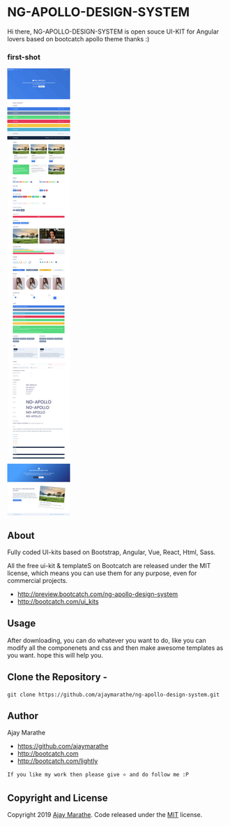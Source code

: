 # NG-APOLLO-DESIGN-SYSTEM
Hi there, NG-APOLLO-DESIGN-SYSTEM is open souce UI-KIT for Angular lovers based on bootcatch apollo theme thanks :)

### first-shot
[![card-blog](https://raw.githubusercontent.com/ajaymarathe/image-store/master/ng-uikit/ng-apollo.png)](http://preview.bootcatch.com/ng-apollo-design-system)

## About

Fully coded UI-kits based on Bootstrap, Angular, Vue, React, Html, Sass.

All the free ui-kit & templateS on Bootcatch are released under the MIT license, which means you can use them for any purpose, even for commercial projects.

* http://preview.bootcatch.com/ng-apollo-design-system
* http://bootcatch.com/ui_kits

## Usage

After downloading, you can do whatever you want to do, like you can modify all the componenets and css and then make awesome templates as you want.
hope this will help you.

## Clone the Repository -

`git clone https://github.com/ajaymarathe/ng-apollo-design-system.git  `

## Author

Ajay Marathe

+ https://github.com/ajaymarathe
+ http://bootcatch.com
+ http://bootcatch.com/lightly
```
If you like my work then please give ⭐ and do follow me :P
```

## Copyright and License

Copyright 2019 [Ajay Marathe](https://github.com/ajaymarathe). Code released under the [MIT](https://github.com/ajaymarathe/ng-apollo-design-system/blob/master/LICENSE) license.


